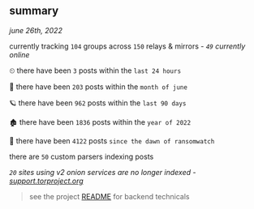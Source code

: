 
## summary
_june 26th, 2022_

currently tracking `104` groups across `150` relays & mirrors - _`49` currently online_

⏲ there have been `3` posts within the `last 24 hours`

🦈 there have been `203` posts within the `month of june`

🪐 there have been `962` posts within the `last 90 days`

🏚 there have been `1836` posts within the `year of 2022`

🦕 there have been `4122` posts `since the dawn of ransomwatch`

there are `50` custom parsers indexing posts

_`20` sites using v2 onion services are no longer indexed - [support.torproject.org](https://support.torproject.org/onionservices/v2-deprecation/)_

> see the project [README](https://github.com/joshhighet/ransomwatch#ransomwatch--) for backend technicals
